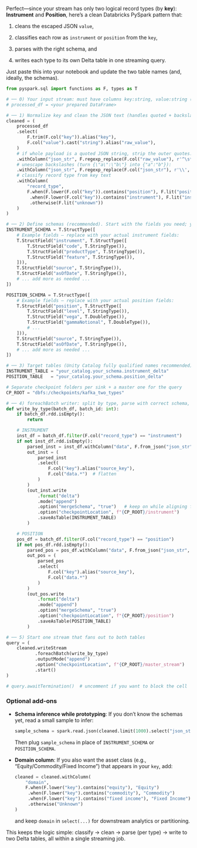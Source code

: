 

Perfect—since your stream has only two logical record types (by **key**): **Instrument** and **Position**, here’s a clean Databricks PySpark pattern that:

1. cleans the escaped JSON `value`,
    
2. classifies each row as `instrument` or `position` from the `key`,
    
3. parses with the right schema, and
    
4. writes each type to its own Delta table in one streaming query.
    

Just paste this into your notebook and update the two table names (and, ideally, the schemas).

```python
from pyspark.sql import functions as F, types as T

# ── 0) Your input stream: must have columns key:string, value:string (Kafka value already cast to string)
# processed_df = <your prepared DataFrame>

# ── 1) Normalize key and clean the JSON text (handles quoted + backslash-escaped payloads)
cleaned = (
    processed_df
    .select(
        F.trim(F.col("key")).alias("key"),
        F.col("value").cast("string").alias("raw_value"),
    )
    # if whole payload is a quoted JSON string, strip the outer quotes:
    .withColumn("json_str", F.regexp_replace(F.col("raw_value"), r'^\s*"(.*)"\s*$', r'\1'))
    # unescape backslashes (turn {\"a\":\"b\"} into {"a":"b"}):
    .withColumn("json_str", F.regexp_replace(F.col("json_str"), r'\\', ''))
    # classify record type from key text
    .withColumn(
        "record_type",
        F.when(F.lower(F.col("key")).contains("position"), F.lit("position"))
         .when(F.lower(F.col("key")).contains("instrument"), F.lit("instrument"))
         .otherwise(F.lit("unknown"))
    )
)

# ── 2) Define schemas (recommended). Start with the fields you need; you can evolve them later.
INSTRUMENT_SCHEMA = T.StructType([
    # Example fields – replace with your actual instrument fields:
    T.StructField("instrument", T.StructType([
        T.StructField("code", T.StringType()),
        T.StructField("productType", T.StringType()),
        T.StructField("feature", T.StringType()),
    ])),
    T.StructField("source", T.StringType()),
    T.StructField("asOfDate", T.StringType()),
    # ... add more as needed ...
])

POSITION_SCHEMA = T.StructType([
    # Example fields – replace with your actual position fields:
    T.StructField("position", T.StructType([
        T.StructField("level", T.StringType()),
        T.StructField("vega", T.DoubleType()),
        T.StructField("gammaNotional", T.DoubleType()),
        # ...
    ])),
    T.StructField("source", T.StringType()),
    T.StructField("asOfDate", T.StringType()),
    # ... add more as needed ...
])

# ── 3) Target tables (Unity Catalog fully qualified names recommended)
INSTRUMENT_TABLE = "your_catalog.your_schema.instrument_delta"
POSITION_TABLE   = "your_catalog.your_schema.position_delta"

# Separate checkpoint folders per sink + a master one for the query
CP_ROOT = "dbfs:/checkpoints/kafka_two_types"

# ── 4) foreachBatch writer: split by type, parse with correct schema, then write
def write_by_type(batch_df, batch_id: int):
    if batch_df.rdd.isEmpty():
        return

    # INSTRUMENT
    inst_df = batch_df.filter(F.col("record_type") == "instrument")
    if not inst_df.rdd.isEmpty():
        parsed_inst = inst_df.withColumn("data", F.from_json("json_str", INSTRUMENT_SCHEMA))
        out_inst = (
            parsed_inst
            .select(
                F.col("key").alias("source_key"),
                F.col("data.*")  # flatten
            )
        )
        (out_inst.write
            .format("delta")
            .mode("append")
            .option("mergeSchema", "true")   # keep on while aligning fields; turn off when stable
            .option("checkpointLocation", f"{CP_ROOT}/instrument")
            .saveAsTable(INSTRUMENT_TABLE)
        )

    # POSITION
    pos_df = batch_df.filter(F.col("record_type") == "position")
    if not pos_df.rdd.isEmpty():
        parsed_pos = pos_df.withColumn("data", F.from_json("json_str", POSITION_SCHEMA))
        out_pos = (
            parsed_pos
            .select(
                F.col("key").alias("source_key"),
                F.col("data.*")
            )
        )
        (out_pos.write
            .format("delta")
            .mode("append")
            .option("mergeSchema", "true")
            .option("checkpointLocation", f"{CP_ROOT}/position")
            .saveAsTable(POSITION_TABLE)
        )

# ── 5) Start one stream that fans out to both tables
query = (
    cleaned.writeStream
           .foreachBatch(write_by_type)
           .outputMode("append")
           .option("checkpointLocation", f"{CP_ROOT}/master_stream")
           .start()
)

# query.awaitTermination()  # uncomment if you want to block the cell
```

### Optional add‑ons

- **Schema inference while prototyping**: If you don’t know the schemas yet, read a small sample to infer:
    
    ```python
    sample_schema = spark.read.json(cleaned.limit(1000).select("json_str").rdd.map(lambda r: r["json_str"])).schema
    ```
    
    Then plug `sample_schema` in place of `INSTRUMENT_SCHEMA` or `POSITION_SCHEMA`.
    
- **Domain column**: If you also want the asset class (e.g., “Equity/Commodity/Fixed Income”) that appears in your `key`, add:
    
    ```python
    cleaned = cleaned.withColumn(
        "domain",
        F.when(F.lower("key").contains("equity"), "Equity")
         .when(F.lower("key").contains("commodity"), "Commodity")
         .when(F.lower("key").contains("fixed income"), "Fixed Income")
         .otherwise("Unknown")
    )
    ```
    
    and keep `domain` in `select(...)` for downstream analytics or partitioning.
    

This keeps the logic simple: classify → clean → parse (per type) → write to two Delta tables, all within a single streaming job.